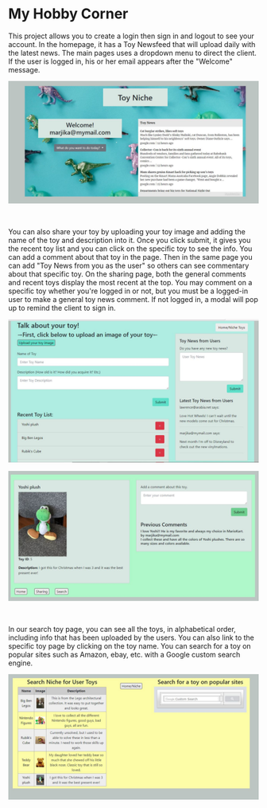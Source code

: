 # My Hobby Corner

This project allows you to create a login then sign in and logout to see your account. In the homepage, it has a Toy Newsfeed that will upload daily with the latest news. The main pages uses a dropdown menu to direct the client. If the user is logged in, his or her email appears after the "Welcome" message.

![Main Page](public/images/MainPage.JPG)

<br/>
<p>You can also share your toy by uploading your toy image and adding the name of the toy and description into it. Once you click submit, it gives you the recent toy list and you can click on the specific toy to see the info. You can add a comment about that toy in the page. Then in the same page you can add "Toy News from you as the user" so others can see commentary about that specific toy.  On the sharing page, both the general comments and recent toys display the most recent at the top.  You may comment on a specific toy whether you're logged in or not, but you must be a logged-in user to make a general toy news comment.  If not logged in, a modal will pop up to remind the client to sign in.</p>

![Sharing Page](public/images/SharingPage.JPG)

![Toy Page](public/images/ToyPage.JPG)

<br/>
<p>In our search toy page, you can see all the toys, in alphabetical order, including info that has been uploaded by the users.  You can also link to the specific toy page by clicking on the toy name.  You can search for a toy on popular sites such as Amazon, ebay, etc. with a Google custom search engine.</p>

![Search Page](public/images/SearchPage.JPG)